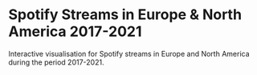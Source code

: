 # Spotify Streams in Europe & North America 2017-2021

Interactive visualisation for Spotify streams in Europe and North America during the period 2017-2021. 

